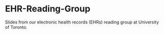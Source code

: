 # EHR-Reading-Group

Slides from our electronic health records (EHRs) reading group at University of Toronto.
